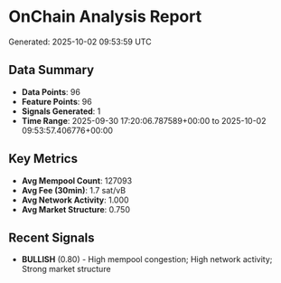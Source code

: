 # OnChain Analysis Report
Generated: 2025-10-02 09:53:59 UTC

## Data Summary
- **Data Points**: 96
- **Feature Points**: 96
- **Signals Generated**: 1
- **Time Range**: 2025-09-30 17:20:06.787589+00:00 to 2025-10-02 09:53:57.406776+00:00

## Key Metrics
- **Avg Mempool Count**: 127093
- **Avg Fee (30min)**: 1.7 sat/vB
- **Avg Network Activity**: 1.000
- **Avg Market Structure**: 0.750

## Recent Signals
- **BULLISH** (0.80) - High mempool congestion; High network activity; Strong market structure
